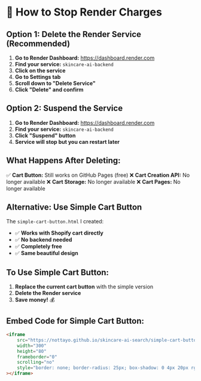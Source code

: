 # 🛑 How to Stop Render Charges

## Option 1: Delete the Render Service (Recommended)

1. **Go to Render Dashboard:** https://dashboard.render.com
2. **Find your service:** `skincare-ai-backend`
3. **Click on the service**
4. **Go to Settings tab**
5. **Scroll down to "Delete Service"**
6. **Click "Delete" and confirm**

## Option 2: Suspend the Service

1. **Go to Render Dashboard:** https://dashboard.render.com
2. **Find your service:** `skincare-ai-backend`
3. **Click "Suspend" button**
4. **Service will stop but you can restart later**

## What Happens After Deleting:

✅ **Cart Button:** Still works on GitHub Pages (free)
❌ **Cart Creation API:** No longer available
❌ **Cart Storage:** No longer available
❌ **Cart Pages:** No longer available

## Alternative: Use Simple Cart Button

The `simple-cart-button.html` I created:
- ✅ **Works with Shopify cart directly**
- ✅ **No backend needed**
- ✅ **Completely free**
- ✅ **Same beautiful design**

## To Use Simple Cart Button:

1. **Replace the current cart button** with the simple version
2. **Delete the Render service**
3. **Save money!** 💰

## Embed Code for Simple Cart Button:

```html
<iframe 
    src="https://nottayo.github.io/skincare-ai-search/simple-cart-button.html" 
    width="300" 
    height="80" 
    frameborder="0" 
    scrolling="no"
    style="border: none; border-radius: 25px; box-shadow: 0 4px 20px rgba(0,0,0,0.15);"
></iframe>
``` 
